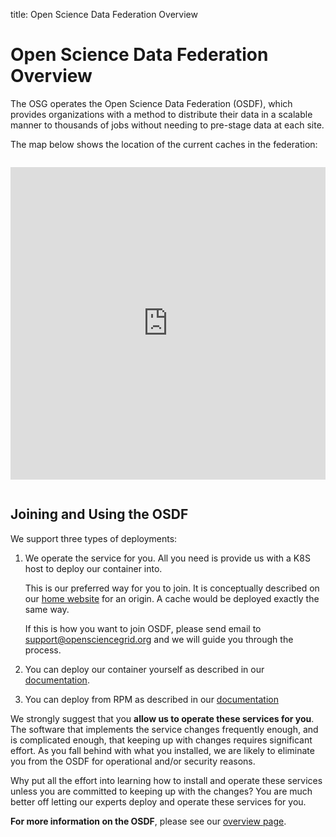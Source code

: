 title: Open Science Data Federation Overview

Open Science Data Federation Overview
========================

The OSG operates the Open Science Data Federation (OSDF), which provides organizations with a method to distribute their data in a scalable manner to thousands of jobs without needing to pre-stage data at each site.

The map below shows the location of the current caches in the federation:

<iframe width="100%" height="500px" frameBorder="0" style="margin-bottom:1em; margin-top:1em" src="https://map.opensciencegrid.org/map/iframe?view=XRootD#38.61687,-97.86621|4|hybrid"></iframe>

## Joining and Using the OSDF

We support three types of deployments:

1. We operate the service for you. All you need is provide us with a K8S host to deploy our container into.
   
    This is our preferred way for you to join.
    It is conceptually described on our [home website](https://osg-htc.org/about/osdf/deploying_an_osdf_origin.html) for an origin.
    A cache would be deployed exactly the same way.

    If this is how you want to join OSDF, please send email to <support@opensciencegrid.org> and we will guide you through the process.
   
1. You can deploy our container yourself as described in our [documentation](run-stashcache-container.md).
   
1. You can deploy from RPM as described in our [documentation](install-cache.md)

We strongly suggest that you __allow us to operate these services for you__. The software that implements the service 
changes frequently enough, and is complicated enough, that keeping up with changes requires significant effort. As you fall 
behind with what you installed, we are likely to eliminate you from the OSDF for operational and/or security reasons.

Why put all the effort into learning how to install and operate these services unless you are committed to keeping up with 
the changes? You are much better off letting our experts deploy and operate these services for you.

__For more information on the OSDF__, please see our [overview page](https://osg-htc.org/about/osdf/).


